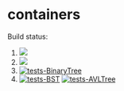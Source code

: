 # containers

Build status:

1. [![](https://github.com/emmacgodfrey/containers2/workflows/tests-fibonacci/badge.svg)](https://github.com/emmacgodfrey/containers2/actions?query=workflow%3Atests-fibonacci)
1. [![](https://github.com/emmacgodfrey/containers2/workflows/tests-range/badge.svg)](https://github.com/emmacgodfrey/containers2/actions?query=workflow%3Atests-range)
2. [![tests-BinaryTree](https://github.com/emmacgodfrey/containers2/actions/workflows/tests-binarytree.yml/badge.svg?branch=bst)](https://github.com/emmacgodfrey/containers2/actions/workflows/tests-binarytree.yml)
2. [![tests-BST](https://github.com/emmacgodfrey/containers2/actions/workflows/tests-BST.yml/badge.svg?branch=bst)](https://github.com/emmacgodfrey/containers2/actions/workflows/tests-BST.yml)
[![tests-AVLTree](https://github.com/emmacgodfrey/containers2/actions/workflows/tests-AVLTree.yml/badge.svg)](https://github.com/emmacgodfrey/containers2/actions/workflows/tests-AVLTree.yml)
